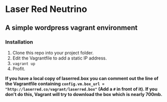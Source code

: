 # Laser Red Neutrino
## A simple wordpress vagrant environment

### Installation
1. Clone this repo into your project folder.
2. Edit the Vagrantfile to add a static IP address.
3. `vagrant up`
4. Profit.

**If you have a local copy of laserred.box you can comment out the line of the Vagrantfile containing `config.vm.box_url = "http://laserred.co/vagrant/laserred.box"` (Add a `#` in front of it). If you don't do this, Vagrant will try to download the box which is nearly 700mb.**